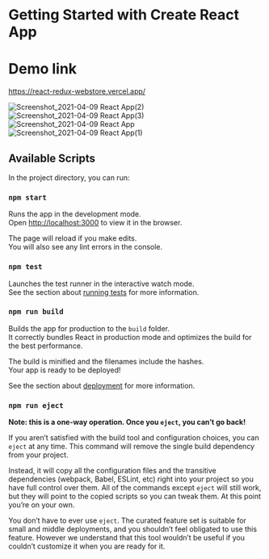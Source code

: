 # Getting Started with Create React App

# Demo link

https://react-redux-webstore.vercel.app/

![Screenshot_2021-04-09 React App(2)](https://user-images.githubusercontent.com/60151264/114174900-9a8c3e80-9939-11eb-9eed-51f0d323ab2e.png)
![Screenshot_2021-04-09 React App(3)](https://user-images.githubusercontent.com/60151264/114174984-b859a380-9939-11eb-9061-4eee0cb37334.png)
![Screenshot_2021-04-09 React App](https://user-images.githubusercontent.com/60151264/114174987-b98ad080-9939-11eb-9b7f-e272bb10c430.png)
![Screenshot_2021-04-09 React App(1)](https://user-images.githubusercontent.com/60151264/114175025-cad3dd00-9939-11eb-9910-e0e5591fe18b.png)

## Available Scripts

In the project directory, you can run:

### `npm start`

Runs the app in the development mode.\
Open [http://localhost:3000](http://localhost:3000) to view it in the browser.

The page will reload if you make edits.\
You will also see any lint errors in the console.

### `npm test`

Launches the test runner in the interactive watch mode.\
See the section about [running tests](https://facebook.github.io/create-react-app/docs/running-tests) for more information.

### `npm run build`

Builds the app for production to the `build` folder.\
It correctly bundles React in production mode and optimizes the build for the best performance.

The build is minified and the filenames include the hashes.\
Your app is ready to be deployed!

See the section about [deployment](https://facebook.github.io/create-react-app/docs/deployment) for more information.

### `npm run eject`

**Note: this is a one-way operation. Once you `eject`, you can’t go back!**

If you aren’t satisfied with the build tool and configuration choices, you can `eject` at any time. This command will remove the single build dependency from your project.

Instead, it will copy all the configuration files and the transitive dependencies (webpack, Babel, ESLint, etc) right into your project so you have full control over them. All of the commands except `eject` will still work, but they will point to the copied scripts so you can tweak them. At this point you’re on your own.

You don’t have to ever use `eject`. The curated feature set is suitable for small and middle deployments, and you shouldn’t feel obligated to use this feature. However we understand that this tool wouldn’t be useful if you couldn’t customize it when you are ready for it.
